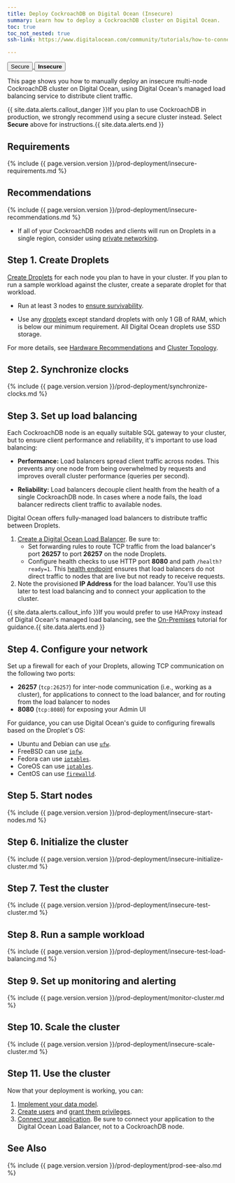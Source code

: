 ```yaml
---
title: Deploy CockroachDB on Digital Ocean (Insecure)
summary: Learn how to deploy a CockroachDB cluster on Digital Ocean.
toc: true
toc_not_nested: true
ssh-link: https://www.digitalocean.com/community/tutorials/how-to-connect-to-your-droplet-with-ssh

---
```


<div class="filters filters-big clearfix">
  <a href="deploy-cockroachdb-on-digital-ocean.html"><button class="filter-button">Secure</button>
  <button class="filter-button current"><strong>Insecure</strong></button></a>
</div>

This page shows you how to manually deploy an insecure multi-node CockroachDB cluster on Digital Ocean, using Digital Ocean's managed load balancing service to distribute client traffic.

{{ site.data.alerts.callout_danger }}If you plan to use CockroachDB in production, we strongly recommend using a secure cluster instead. Select <strong>Secure</strong> above for instructions.{{ site.data.alerts.end }}


## Requirements

{%  include {{  page.version.version  }}/prod-deployment/insecure-requirements.md %}

## Recommendations

{%  include {{  page.version.version  }}/prod-deployment/insecure-recommendations.md %}

- If all of your CockroachDB nodes and clients will run on Droplets in a single region, consider using [private networking](https://www.digitalocean.com/community/tutorials/how-to-set-up-and-use-digitalocean-private-networking).

## Step 1. Create Droplets

[Create Droplets](https://www.digitalocean.com/community/tutorials/how-to-create-your-first-digitalocean-droplet) for each node you plan to have in your cluster. If you plan to run a sample workload against the cluster, create a separate droplet for that workload.

- Run at least 3 nodes to [ensure survivability](recommended-production-settings.html#cluster-topology).

- Use any [droplets](https://www.digitalocean.com/pricing/) except standard droplets with only 1 GB of RAM, which is below our minimum requirement. All Digital Ocean droplets use SSD storage.

For more details, see [Hardware Recommendations](recommended-production-settings.html#hardware) and [Cluster Topology](recommended-production-settings.html#cluster-topology).

## Step 2. Synchronize clocks

{%  include {{  page.version.version  }}/prod-deployment/synchronize-clocks.md %}

## Step 3. Set up load balancing

Each CockroachDB node is an equally suitable SQL gateway to your cluster, but to ensure client performance and reliability, it's important to use load balancing:

- **Performance:** Load balancers spread client traffic across nodes. This prevents any one node from being overwhelmed by requests and improves overall cluster performance (queries per second).

- **Reliability:** Load balancers decouple client health from the health of a single CockroachDB node. In cases where a node fails, the load balancer redirects client traffic to available nodes.

Digital Ocean offers fully-managed load balancers to distribute traffic between Droplets.

1. [Create a Digital Ocean Load Balancer](https://www.digitalocean.com/community/tutorials/an-introduction-to-digitalocean-load-balancers). Be sure to:
	- Set forwarding rules to route TCP traffic from the load balancer's port **26257** to port **26257** on the node Droplets.
	- Configure health checks to use HTTP port **8080** and path `/health?ready=1`. This [health endpoint](monitoring-and-alerting.html#health-ready-1) ensures that load balancers do not direct traffic to nodes that are live but not ready to receive requests.
2. Note the provisioned **IP Address** for the load balancer. You'll use this later to test load balancing and to connect your application to the cluster.

{{ site.data.alerts.callout_info }}If you would prefer to use HAProxy instead of Digital Ocean's managed load balancing, see the <a href="deploy-cockroachdb-on-premises-insecure.html">On-Premises</a> tutorial for guidance.{{ site.data.alerts.end }}

## Step 4. Configure your network

Set up a firewall for each of your Droplets, allowing TCP communication on the following two ports:

- **26257** (`tcp:26257`) for inter-node communication (i.e., working as a cluster), for applications to connect to the load balancer, and for routing from the load balancer to nodes
- **8080** (`tcp:8080`) for exposing your Admin UI

For guidance, you can use Digital Ocean's guide to configuring firewalls based on the Droplet's OS:

- Ubuntu and Debian can use [`ufw`](https://www.digitalocean.com/community/tutorials/how-to-setup-a-firewall-with-ufw-on-an-ubuntu-and-debian-cloud-server).
- FreeBSD can use [`ipfw`](https://www.digitalocean.com/community/tutorials/recommended-steps-for-new-freebsd-10-1-servers).
- Fedora can use [`iptables`](https://www.digitalocean.com/community/tutorials/initial-setup-of-a-fedora-22-server).
- CoreOS can use [`iptables`](https://www.digitalocean.com/community/tutorials/how-to-secure-your-coreos-cluster-with-tls-ssl-and-firewall-rules).
- CentOS can use [`firewalld`](https://www.digitalocean.com/community/tutorials/how-to-set-up-a-firewall-using-firewalld-on-centos-7).

## Step 5. Start nodes

{%  include {{  page.version.version  }}/prod-deployment/insecure-start-nodes.md %}

## Step 6. Initialize the cluster

{%  include {{  page.version.version  }}/prod-deployment/insecure-initialize-cluster.md %}

## Step 7. Test the cluster

{%  include {{  page.version.version  }}/prod-deployment/insecure-test-cluster.md %}

## Step 8. Run a sample workload

{%  include {{  page.version.version  }}/prod-deployment/insecure-test-load-balancing.md %}

## Step 9. Set up monitoring and alerting

{%  include {{  page.version.version  }}/prod-deployment/monitor-cluster.md %}

## Step 10. Scale the cluster

{%  include {{  page.version.version  }}/prod-deployment/insecure-scale-cluster.md %}

## Step 11. Use the cluster

Now that your deployment is working, you can:

1. [Implement your data model](sql-statements.html).
2. [Create users](create-and-manage-users.html) and [grant them privileges](grant.html).
3. [Connect your application](install-client-drivers.html). Be sure to connect your application to the Digital Ocean Load Balancer, not to a CockroachDB node.

## See Also

{%  include {{  page.version.version  }}/prod-deployment/prod-see-also.md %}
